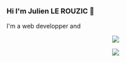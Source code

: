 ### Hi I'm Julien LE ROUZIC 👋

I'm a web developper and 


<p align="center">
<!--   <a href="https://github.com/anuraghazra/github-readme-stats"> -->
    <img align="center" src="https://github-readme-stats.vercel.app/api?username=lerouzicjulien&count_private=true&show_icons=true&theme=synthwave">
  </a>
</p>
<p align="center">
<!--   <a href="https://github.com/anuraghazra/github-readme-stats"> -->
    <img align="center" src="https://activity-graph.herokuapp.com/graph?username=lerouzicjulien&theme=react-dark">
  </a>
</p>


<!--
**lerouzicjulien/lerouzicjulien** is a ✨ _special_ ✨ repository because its `README.md` (this file) appears on your GitHub profile.

Here are some ideas to get you started:

- 🔭 I’m currently working on ...
- 🌱 I’m currently learning ...
- 👯 I’m looking to collaborate on ...
- 🤔 I’m looking for help with ...
- 💬 Ask me about ...
- 📫 How to reach me: ...
- 😄 Pronouns: ...
- ⚡ Fun fact: ...
-->
